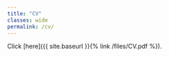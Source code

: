 ```yaml
---
title: "CV"
classes: wide
permalink: /cv/
---
```


Click [here]({{ site.baseurl }}{% link /files/CV.pdf %}).

